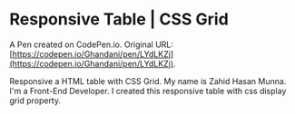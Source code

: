 # Responsive Table | CSS Grid

A Pen created on CodePen.io. Original URL: [https://codepen.io/Ghandani/pen/LYdLKZj](https://codepen.io/Ghandani/pen/LYdLKZj).

Responsive a HTML table with CSS Grid. My name is Zahid Hasan Munna. I'm a Front-End Developer. I created this responsive table with css display grid property.